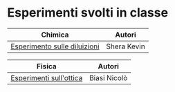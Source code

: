 # Esperimenti svolti in classe


| Chimica | Autori |
|---------|--------|
| [Esperimento sulle diluizioni](diluizioni.md) | Shera Kevin |

| Fisica | Autori |
|--------|--------|
| [Esperimenti sull'ottica](ottica/) | Biasi Nicolò |
